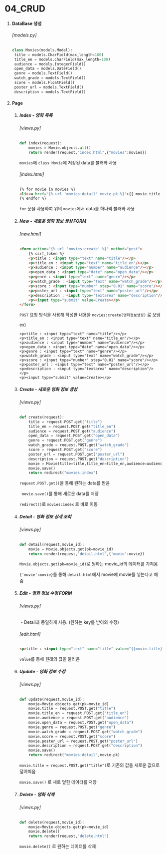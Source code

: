 # 04_CRUD

1. #### DataBase 생성

   ###### [models.py]

   ```python
   class Movies(models.Model):
   	title = models.CharField(max_length=100)
   	title_en = models.CharField(max_length=100)
   	audience = models.IntegerField()
   	open_data = models.DateField()
   	genre = models.TextField()
   	watch_grade = models.TextField()
   	score = models.FloatField()
   	poster_url = models.TextField()
   	description = models.TextField()
   ```

   

2. #### Page

   1. ##### Index - 영화 목록

      ###### [views.py]

      ```python
      def index(request):
          movies = Movie.objects.all()
          return render(request,"index.html",{"movies":movies})
      ```

      `movies`에 `class Movie`에 저장된 data를 불러와 사용

      ###### [index.html]

      ```html
      {% for movie in movies %}
      <li><a href="{% url 'movies:detail' movie.pk %}">{{ movie.title }}</a>: {{ movie.score }}</li>
      {% endfor %}
      ```

      `for` 문을 사용하여 위의 `movies`에서 data를 하나씩 불러와 사용

      

   2. ##### New - 새로운 영화 정보 생성 FORM

      ###### [new.html]

      ```html
      <form action="{% url 'movies:create' %}" method="post">
          {% csrf_token %}
          <p>title : <input type="text" name="title"/></p>
          <p>title_en : <input type="text" name="title_en"/></p>
          <p>audience : <input type="number" name="audience"/></p>
          <p>open_data : <input type="date" name="open_data"/></p>
          <p>genre : <input type="text" name="genre"/></p>
          <p>watch_grade : <input type="text" name="watch_grade"/></p>
          <p>score : <input type="number" step="0.01" name="score"/></p>
          <p>poster_url : <input type="text" name="poster_url"/></p>
          <p>description : <input type="textarea" name="description"/></p>
          <p><input type="submit" value=Create></p>
      </form>
      ```

      `POST` 요청 방식을 사용해 작성한 내용을 `movies:create(영화정보생성)` 로 보냄

      ex)


          <p>title : <input type="text" name="title"/></p>
          <p>title_en : <input type="text" name="title_en"/></p>
          <p>audience : <input type="number" name="audience"/></p>
          <p>open_data : <input type="date" name="open_data"/></p>
          <p>genre : <input type="text" name="genre"/></p>
          <p>watch_grade : <input type="text" name="watch_grade"/></p>
          <p>score : <input type="number" step="0.01" name="score"/></p>
          <p>poster_url : <input type="text" name="poster_url"/></p>
          <p>description : <input type="textarea" name="description"/></p>
          <p><input type="submit" value=Create></p>
      

   3. ##### Create - 새로운 영화 정보 생성

      ###### [views.py]

      ```python
      def create(request):
          title = request.POST.get("title")
          title_en = request.POST.get("title_en")
          audience = request.POST.get("audience")
          open_data = request.POST.get("open_data")
          genre = request.POST.get("genre")
          watch_grade = request.POST.get("watch_grade")
          score = request.POST.get("score")
          poster_url = request.POST.get("poster_url")
          description = request.POST.get("description")
          movie = Movie(title=title,title_en=title_en,audience=audience,open_data=open_data,genre=genre,watch_grade=watch_grade,score=score,poster_url=poster_url,description=description)
          movie.save()
          return redirect("movies:index")
      ```

      `request.POST.get()`을 통해 원하는 data를 받음

      ` movie.save()`를 통해 새로운 data를 저장

      `redirect()`로 `movies:index` 로 바로 이동

      

   4. ##### Detail - 영화 정보 상세 조회

      ###### [views.py]

      ```python
      def detail(request,movie_id):
          movie = Movie.objects.get(pk=movie_id)
          return render(request,'detail.html',{'movie':movie})
      ```

      `Movie.objects.get(pk=movie_id)`로 원하는 movie_id의 데이터를 가져옴

      `{'movie':movie}`를 통해 `detail.html`에서 movie에 movie를 넣는다고 해줌

      

   5. ##### Edit - 영화 정보 수정 FORM

      ###### [views.py]

      ​	- Detail과 동일하게 사용. (원하는 key를 받아와 수정)

      ###### [edit.html]

      ```html
      <p>title : <input type="text" name="title" value="{{movie.title}}"/></p>
      ```

      `value`를 통해 원래의 값을 불러옴

      

   6. ##### Update - 영화 정보 수정

      ###### [views.py]

      ```python
      def update(request,movie_id):
          movie=Movie.objects.get(pk=movie_id)
          movie.title = request.POST.get("title")
          movie.title_en = request.POST.get("title_en")
          movie.audience = request.POST.get("audience")
          movie.open_data = request.POST.get("open_data")
          movie.genre = request.POST.get("genre")
          movie.watch_grade = request.POST.get("watch_grade")
          movie.score = request.POST.get("score")
          movie.poster_url = request.POST.get("poster_url")
          movie.description = request.POST.get("description")
          movie.save()
          return redirect("movies:detail",movie.pk)
      ```

      `movie.title = request.POST.get("title")`로 기존의 값을 새로운 값으로 덮어씌움

      `movie.save()` 로 새로 덮힌 데이터를 저장 

      

   7. ##### Delete - 영화 삭제

      ###### [views.py]

      ```python
      def delete(request,movie_id):
          movie=Movie.objects.get(pk=movie_id)
          movie.delete()
          return render(request,"delete.html")
      ```

      `movie.delete()` 로 원하는 데이터를 삭제

   ###### 